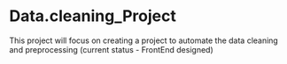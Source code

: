 # Data.cleaning_Project
This project will focus on creating a project to automate the data cleaning and preprocessing (current status - FrontEnd designed)
